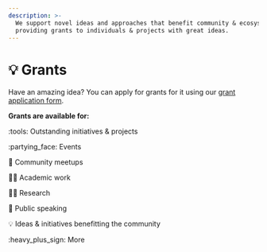 ```yaml
---
description: >-
  We support novel ideas and approaches that benefit community & ecosystem by
  providing grants to individuals & projects with great ideas.
---
```


# 💡 Grants

Have an amazing idea? You can apply for grants for it using our [grant application form](https://www.grants.xalliance.io).

**Grants are available for:**

:tools: Outstanding initiatives & projects

:partying\_face: Events

:beers: Community meetups

:teacher: Academic work

:scientist: Research

:loudspeaker: Public speaking

:bulb: Ideas & initiatives benefitting the community

:heavy\_plus\_sign: More

